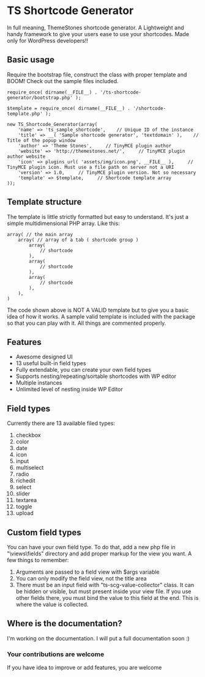 # TS Shortcode Generator
In full meaning, ThemeStones shortcode generator. A Lightweight and handy framework to give your users ease to use your shortcodes. Made only for WordPress developers!!

## Basic usage
Require the bootstrap file, construct the class with proper template and BOOM! Check out the sample files included.

```
require_once( dirname(__FILE__) . '/ts-shortcode-generator/bootstrap.php' );

$template = require_once( dirname(__FILE__) . '/shortcode-template.php' );

new TS_Shortcode_Generator(array(
    'name' => 'ts_sample_shortcode',    // Unique ID of the instance
    'title' => __( 'Sample shortcode generator', 'textdomain' ),    // Title of the popup window
    'author' => 'Theme Stones',     // TinyMCE plugin author
    'website' => 'http://themestones.net/',     // TinyMCE plugin author website
    'icon' => plugins_url( 'assets/img/icon.png', __FILE__ ),     // TinyMCE plugin icon. Must use a file path on server not a URI
    'version' => 1.0,     // TinyMCE plugin version. Not so necessary
    'template' => $template,     // Shortcode template array
));
```
## Template structure
The template is little strictly formatted but easy to understand. It's just a simple multidimensional PHP array. Like this:

```
array( // the main array
    array( // array of a tab ( shortcode group )
        array(
            // shortcode
        ),
        array(
            // shortcode
        ),
        array(
            // shortcode
        ),
    ),
)
```
The code shown above is NOT A VALID template but to give you a basic idea of how it works. A sample valid template is included with the package so that you can play with it. All things are commented properly.

## Features
- Awesome designed UI
- 13 useful built-in field types
- Fully extendable, you can create your own field types
- Supports nesting/repeating/sortable shortcodes with WP editor
- Multiple instances
- Unlimited level of nesting inside WP Editor

## Field types
Currently there are 13 available filed types:

1. checkbox
2. color
3. date
4. icon
5. input
6. multiselect
7. radio
8. richedit
9. select
10. slider
11. textarea
12. toggle
13. upload

## Custom field types
You can have your own field type. To do that, add a new php file in "\views\fields" directory and add proper markup for the view you want. A few things to remember:

1. Arguments are passed to a field view with $args variable
2. You can only modify the field view, not the title area
3. There must be an input field with "ts-scg-value-collector" class. It can be hidden or visible, but must present inside your view file. If you use other fields there, you must bind the value to this field at the end. This is where the value is collected.

## Where is the documentation?
I'm working on the documentation. I will put a full documentation soon :)

### Your contributions are welcome
If you have idea to improve or add features, you are welcome